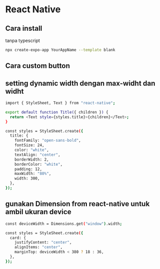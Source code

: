 # React Native

## Cara install

tanpa typescript

```sh
npx create-expo-app YourAppName --template blank
```

## Cara custom button

## setting dynamic width dengan max-widht dan widht

```sh
import { StyleSheet, Text } from "react-native";

export default function Title({ children }) {
  return <Text style={styles.title}>{children}</Text>;
}

const styles = StyleSheet.create({
  title: {
    fontFamily: "open-sans-bold",
    fontSize: 24,
    color: "white",
    textAlign: "center",
    borderWidth: 2,
    borderColor: "white",
    padding: 12,
    maxWidth: "80%",
    width: 300,
  },
});


```

## gunakan Dimension from react-native untuk ambil ukuran device

```sh
const deviceWidth = Dimensions.get("window").width;

const styles = StyleSheet.create({
  card: {
    justifyContent: "center",
    alignItems: "center",
    marginTop: deviceWidth < 380 ? 18 : 36,
  },
});
```
